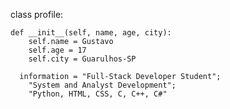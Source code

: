 class profile:
    
    def __init__(self, name, age, city):
        self.name = Gustavo
        self.age = 17
        self.city = Guarulhos-SP
              
      information = "Full-Stack Developer Student";
        "System and Analyst Development";
        "Python, HTML, CSS, C, C++, C#"


          
